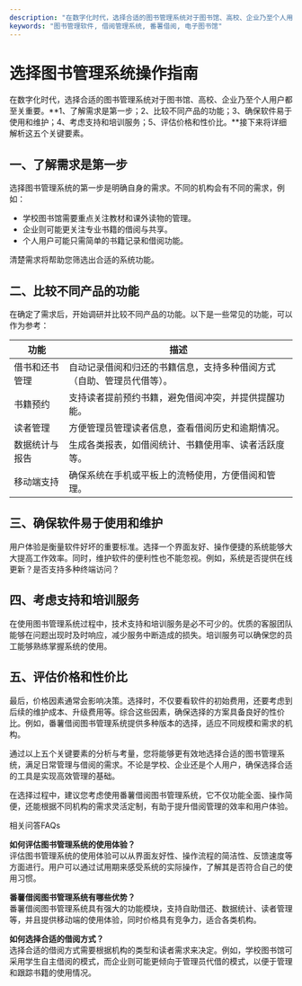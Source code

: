 ```yaml
---
description: "在数字化时代，选择合适的图书管理系统对于图书馆、高校、企业乃至个人用户都至关重要。**1、了解需求是第一步；2、比较不同产品的功能；3、确保软件易于使用和维护；4、考虑支持和培训服务；5、评估价格和性价比。**接下来将详细解析这五个关键要素。"
keywords: "图书管理软件, 借阅管理系统, 番薯借阅, 电子图书馆"
---
```

# 选择图书管理系统操作指南

在数字化时代，选择合适的图书管理系统对于图书馆、高校、企业乃至个人用户都至关重要。**1、了解需求是第一步；2、比较不同产品的功能；3、确保软件易于使用和维护；4、考虑支持和培训服务；5、评估价格和性价比。**接下来将详细解析这五个关键要素。

## 一、了解需求是第一步

选择图书管理系统的第一步是明确自身的需求。不同的机构会有不同的需求，例如：

- 学校图书馆需要重点关注教材和课外读物的管理。
- 企业则可能更关注专业书籍的借阅与共享。
- 个人用户可能只需简单的书籍记录和借阅功能。

清楚需求将帮助您筛选出合适的系统功能。

## 二、比较不同产品的功能

在确定了需求后，开始调研并比较不同产品的功能。以下是一些常见的功能，可以作为参考：

| 功能                  | 描述                                                         |
|-----------------------|--------------------------------------------------------------|
| 借书和还书管理       | 自动记录借阅和归还的书籍信息，支持多种借阅方式（自助、管理员代借等）。 |
| 书籍预约             | 支持读者提前预约书籍，避免借阅冲突，并提供提醒功能。             |
| 读者管理             | 方便管理员管理读者信息，查看借阅历史和逾期情况。                 |
| 数据统计与报告       | 生成各类报表，如借阅统计、书籍使用率、读者活跃度等。             |
| 移动端支持           | 确保系统在手机或平板上的流畅使用，方便借阅和管理。               |

## 三、确保软件易于使用和维护

用户体验是衡量软件好坏的重要标准。选择一个界面友好、操作便捷的系统能够大大提高工作效率。同时，维护软件的便利性也不能忽视。例如，系统是否提供在线更新？是否支持多种终端访问？

## 四、考虑支持和培训服务

在使用图书管理系统过程中，技术支持和培训服务是必不可少的。优质的客服团队能够在问题出现时及时响应，减少服务中断造成的损失。培训服务可以确保您的员工能够熟练掌握系统的使用。

## 五、评估价格和性价比

最后，价格因素通常会影响决策。选择时，不仅要看软件的初始费用，还要考虑到后续的维护成本、升级费用等。综合这些因素，确保选择的方案具备良好的性价比。例如，番薯借阅图书管理系统提供多种版本的选择，适应不同规模和需求的机构。

通过以上五个关键要素的分析与考量，您将能够更有效地选择合适的图书管理系统，满足日常管理与借阅的需求。不论是学校、企业还是个人用户，确保选择合适的工具是实现高效管理的基础。

在选择过程中，建议您考虑使用番薯借阅图书管理系统，它不仅功能全面、操作简便，还能根据不同机构的需求灵活定制，有助于提升借阅管理的效率和用户体验。

相关问答FAQs

**如何评估图书管理系统的使用体验？**  
评估图书管理系统的使用体验可以从界面友好性、操作流程的简洁性、反馈速度等方面进行。用户可以通过试用期来感受系统的实际操作，了解其是否符合自己的使用习惯。

**番薯借阅图书管理系统有哪些优势？**  
番薯借阅图书管理系统具有强大的功能模块，支持自助借还、数据统计、读者管理等，并且提供移动端的使用体验，同时价格具有竞争力，适合各类机构。

**如何选择合适的借阅方式？**  
选择合适的借阅方式需要根据机构的类型和读者需求来决定。例如，学校图书馆可采用学生自主借阅的模式，而企业则可能更倾向于管理员代借的模式，以便于管理和跟踪书籍的使用情况。
